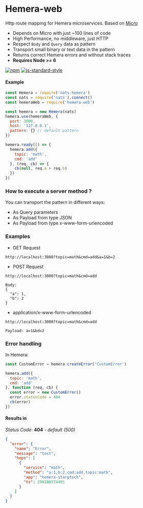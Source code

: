 # Hemera-web
Http route mapping for Hemera microservices. Based on [Micro](https://github.com/zeit/micro)

- Depends on Micro with just ~100 lines of code 
- High Performance, no middleware, just HTTP
- Respect `Body` and `Query` data as pattern
- Transport small binary or text data in the pattern
- Returns correct Hemera errors and without stack traces
- **Requires Node >= 6**

[![npm](https://img.shields.io/npm/v/hemera-web.svg?maxAge=3600)](https://www.npmjs.com/package/hemera-web)
[![js-standard-style](https://img.shields.io/badge/code%20style-standard-brightgreen.svg)](http://standardjs.com)

#### Example

```js
const Hemera = require('nats-hemera')
const nats = require('nats').connect()
const hemeraWeb = require('hemera-web')

const hemera = new Hemera(nats)
hemera.use(hemeraWeb, {
  port: 3000,
  host: '127.0.0.1',
  pattern: {} // default pattern
})

hemera.ready(() => {
  hemera.add({
    topic: 'math',
    cmd: 'add'
  }, (req, cb) => {
    cb(null, req.a + req.b)
  })
})
```

### How to execute a server method ?

You can transport the pattern in different ways:

- As Query parameters
- As Payload from type JSON
- As Payload from type x-www-form-urlencoded

### Examples

- GET Request
```
http://localhost:3000?topic=math&cmd=add&a=1&b=2
```
- POST Request
```
http://localhost:3000?topic=math&cmd=add

Body:
{
  "a": 1,
  "b": 2
}
```
- application/x-www-form-urlencoded
```
http://localhost:3000?topic=math&cmd=add

Payload: a=1&bd=2
```
### Error handling

In Hemera:
```js
const CustomError = hemera.createError('CustomError')

hemera.add({
  topic: 'math',
  cmd: 'add'
}, function (req, cb) {
  const error = new CustomError()
  error.statusCode = 404
  cb(error)
})
```
#### Results in
_Status Code_: __404__ - _default (500)_
```json
{
  "error": {
    "name": "Error",
    "message": "test",
    "hops": [
      {
        "service": "math",
        "method": "a:1,b:2,cmd:add,topic:math",
        "app": "hemera-starptech",
        "ts": 299208574491
      }
    ]
  }
}
```
